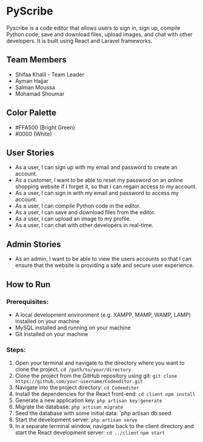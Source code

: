 # PyScribe

Pyscribe is a code editor that allows users to sign in, sign up, compile Python code, save and download files, upload images, and chat with other developers. It is built using React and Laravel frameworks.

## Team Members

- Shifaa Khalil - Team Leader
- Ayman Hajjar
- Salman Moussa
- Mohamad Shoumar

## Color Palette

- #FFA500 (Bright Green)
- #0000 (White)

## User Stories

- As a user, I can sign up with my email and password to create an account.
- As a customer, I want to be able to reset my password on an online shopping website if I forget it, so that I can regain access to my account.
- As a user, I can sign in with my email and password to access my account.
- As a user, I can compile Python code in the editor.
- As a user, I can save and download files from the editor.
- As a user, I can upload an image to my profile.
- As a user, I can chat with other developers in real-time.

## Admin Stories

- As an admin, I want to be able to view the users accounts so that I can ensure that the website is providing a safe and secure user experience.



## How to Run

### Prerequisites:

- A local development environment (e.g. XAMPP, MAMP, WAMP, LAMP) installed on your machine
- MySQL installed and running on your machine
- Git installed on your machine


### Steps:

1. Open your terminal and navigate to the directory where you want to clone the project.
   `cd /path/to/your/directory`
2. Clone the project from the GitHub repository using git:
   `git clone https://github.com/your-username/Codeeditor.git`
3. Navigate into the project directory:
   `cd Codeeditor`
4. Install the dependencies for the React front-end:
   `cd client npm install`
5. Generate a new application key:
    `php artisan key:generate`
6. Migrate the database:
    `php artisan migrate`
7. Seed the database with some initial data:
     `php artisan db:seed
8. Start the development server:
    `php artisan serve`
9. In a separate terminal window, navigate back to the client directory and start the React development server:
    `cd ../client` 
    `npm start`


